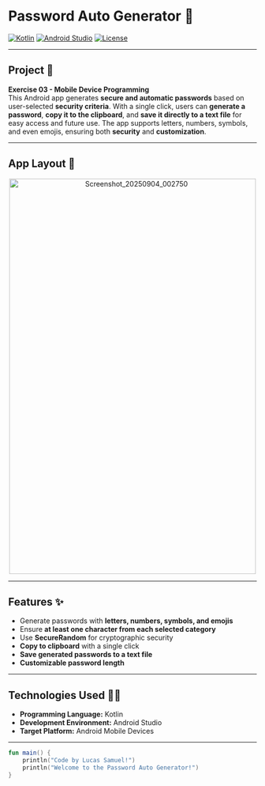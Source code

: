 # Password Auto Generator 🔐

[![Kotlin](https://img.shields.io/badge/Language-Kotlin-orange?logo=kotlin)](https://kotlinlang.org/)
[![Android Studio](https://img.shields.io/badge/IDE-Android_Studio-brightgreen?logo=android-studio)](https://developer.android.com/studio)
[![License](https://img.shields.io/badge/License-MIT-blue)](LICENSE)

---

## Project 🎯
**Exercise 03 - Mobile Device Programming**  
This Android app generates **secure and automatic passwords** based on user-selected **security criteria**. With a single click, users can **generate a password**, **copy it to the clipboard**, and **save it directly to a text file** for easy access and future use. The app supports letters, numbers, symbols, and even emojis, ensuring both **security** and **customization**.

---

## App Layout 🎨
<p align="center">
   <img width="500" height="800" alt="Screenshot_20250904_002750" src="https://github.com/user-attachments/assets/abfa60b5-e13a-46a1-b042-80670a209c2c" />
</p>

---

## Features ✨
- Generate passwords with **letters, numbers, symbols, and emojis**  
- Ensure **at least one character from each selected category**  
- Use **SecureRandom** for cryptographic security  
- **Copy to clipboard** with a single click  
- **Save generated passwords to a text file**  
- **Customizable password length**

---

## Technologies Used 🤖🍏
- **Programming Language:** Kotlin  
- **Development Environment:** Android Studio  
- **Target Platform:** Android Mobile Devices  

---

<p align="center">

```kotlin
fun main() {
    println("Code by Lucas Samuel!")
    println("Welcome to the Password Auto Generator!")
}

